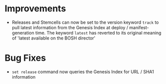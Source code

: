 # Improvements

- Releases and Stemcells can now be set to the version keyword
  `track` to pull latest information from the Genesis Index at
  deploy / manifest-generation time.  The keyword `latest` has
  reverted to its original meaning of 'latest available on the
  BOSH director'

# Bug Fixes

- `set release` command now queries the Genesis Index for URL /
  SHA1 information
